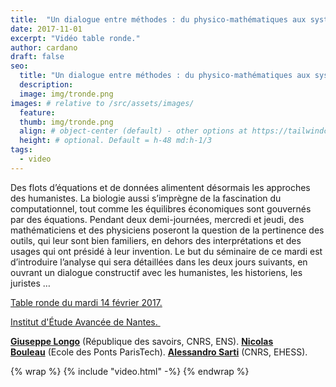 ```yaml
---
title:  "Un dialogue entre méthodes : du physico-mathématiques aux systèmes historiques et du vivant"
date: 2017-11-01
excerpt: "Vidéo table ronde."
author: cardano
draft: false
seo:
  title: "Un dialogue entre méthodes : du physico-mathématiques aux systèmes historiques et du vivant"
  description:
  image: img/tronde.png
images: # relative to /src/assets/images/
  feature:
  thumb: img/tronde.png
  align: # object-center (default) - other options at https://tailwindcss.com/docs/object-position
  height: # optional. Default = h-48 md:h-1/3
tags:
  - video
---
```

Des flots d’équations et de données alimentent désormais les approches des humanistes. La biologie aussi s’imprègne de la fascination du computationnel, tout comme les équilibres économiques sont gouvernés par des équations. Pendant deux demi-journées, mercredi et jeudi, des mathématiciens et des physiciens poseront la question de la pertinence des outils, qui leur sont bien familiers, en dehors des interprétations et des usages qui ont présidé à leur invention. Le but du séminaire de ce mardi est d’introduire l’analyse qui sera détaillées dans les deux jours suivants, en ouvrant un dialogue constructif avec les humanistes, les historiens, les juristes …

[Table ronde du mardi 14 février 2017.](https://www.iea-nantes.fr/fr/actualites/table-ronde-de-nicolas-bouleau-giuseppe-longo-et-alessandro-sarti_710)

[Institut d'Étude Avancée de Nantes. ](https://www.iea-nantes.fr)

  [**Giuseppe Longo**](http://www.di.ens.fr/users/longo/) (République des savoirs, CNRS, ENS).
   [**Nicolas Bouleau**](http://cermics.enpc.fr/~bouleaun/) (Ecole des Ponts ParisTech).
   [**Alessandro Sarti**](http://cams.ehess.fr/alessandro-sarti/) (CNRS, EHESS).
   
   {% wrap %}
    {% include "video.html" -%}
 {% endwrap %}
